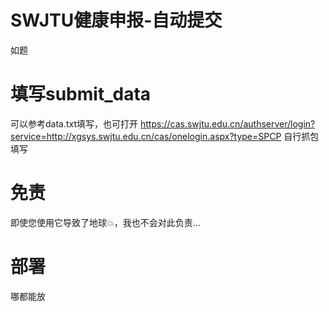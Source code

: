 # SWJTU健康申报-自动提交
如题

# 填写submit_data
可以参考data.txt填写，也可打开  https://cas.swjtu.edu.cn/authserver/login?service=http://xgsys.swjtu.edu.cn/cas/onelogin.aspx?type=SPCP  自行抓包填写

# 免责
即使您使用它导致了地球💥，我也不会对此负责...

# 部署
哪都能放